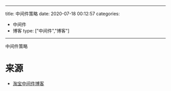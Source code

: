 
---
title: 中间件策略
date: 2020-07-18 00:12:57
categories: 
- 中间件
- 博客
type: ["中间件","博客"]

---
中间件策略
# 来源

*  [淘宝中间件博客](http://jm.taobao.org/archives/page/46/)

